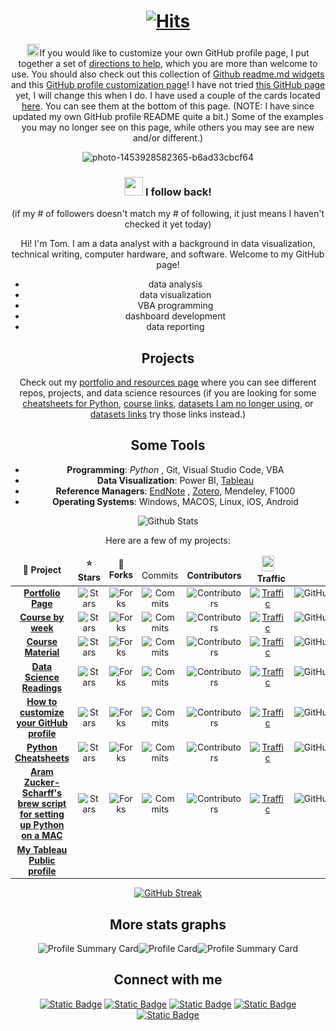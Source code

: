 <!--
// Fullscript:  <script src="https://gist.github.com/ryanlanciaux/3e29e75bd32efee9681c2ab85b99cc6f.js"></script>


// This app initially started from Flavio Copes analytics example
// but diverged quite a bit to generate images as well as track views
// https://flaviocopes.com/count-visits-static-site/

const express = require('express')
const app = express()

// no db - so global var to keep track of count
let counter = 0

function getCountImage(count) {
  // This is not the greatest way for generating an SVG but it'll do for now
  const countArray = count.toString().padStart(6, '0').split('');

  const parts = countArray.reduce((acc, next, index) => `
        ${acc}
        <rect id="Rectangle" fill="#000000" x="${index * 32}" y="0.5" width="29" height="29"></rect>
        <text id="0" font-family="Courier" font-size="24" font-weight="normal" fill="#00FF13">
            <tspan x="${index * 32 + 7}" y="22">${next}</tspan>
        </text>
`, '');
  
  return `<?xml version="1.0" encoding="UTF-8"?>
<svg width="189px" height="30px" viewBox="0 0 189 30" version="1.1" xmlns="http://www.w3.org/2000/svg" xmlns:xlink="http://www.w3.org/1999/xlink">
    <title>Count</title>
    <g id="Page-1" stroke="none" stroke-width="1" fill="none" fill-rule="evenodd">
      ${parts}
    </g>
</svg>
`
}

// get the image
app.get('/count.svg', (req, res) => {
  counter++;
  
  // This helps with GitHub's image cache 
  //   see more: https://rushter.com/counter.svg
  res.set({
  'content-type': 'image/svg+xml',
  'cache-control': 'max-age=0, no-cache, no-store, must-revalidate'
  })
  
  // Send the generated SVG as the result
  res.send(getCountImage(counter));
})

const listener = app.listen(process.env.PORT, () => {
  console.log('Your app is listening on port ' + listener.address().port)
})

The following is a page hits counter which does not seem to be working (I keep it here, so it will continue to count just in case it starts working again):</br> 
[![Hits](https://hits.seeyoufarm.com/api/count/incr/badge.svg?url=https%3A%2F%2Fgithub.com%2Ftzucker02%2F&count_bg=%238E6CC9&title_bg=%23191717&icon=github.svg&icon_color=%23E7E7E7&title=Visitors&edge_flat=false)](https://hits.seeyoufarm.com)
-->


# [![Hits](https://hits.sh/github.com/tzucker02/hits.svg?style=plastis&color=blue&view=today-total&extraCount=512&label=Profile_Views:Today/Total)](https://hits.sh/github.com/tzucker02/hits/)
<!--
*Important to Note: For the hit counter, since it only starts counting once you add it to your profile, I have included the number of visitors who had already visited my profile at the time I added this counter.*


# ![](https://komarev.com/ghpvc/?username=tzucker02&color=blueviolet&style=plastic&base=300)

# You are Visitor #:  ![Visitor Count](https://profile-counter.glitch.me/tzucker02/count.svg)
-->
<img src="https://encrypted-tbn0.gstatic.com/images?q=tbn:ANd9GcSGlQXWqbQZJOfxE7MtMvIs9--VPgCp-dHPGA&s" height="20" width="20"></a>If you would like to customize your own GitHub profile page, I put together a set of [directions to help](https://github.com/tzucker02/How-to-customize-your-GitHub-profile/raw/main/profile_customization.pdf), which you are more than welcome to use. You should also check out this collection of [Github readme.md widgets](https://github.com/madushadhanushka/github-readme) and this [GitHub profile customization page](https://docs.github.com/en/account-and-profile/setting-up-and-managing-your-github-profile/customizing-your-profile/personalizing-your-profile)!  I have not tried [this GitHub page](https://docs.github.com/en/get-started/start-your-journey/setting-up-your-profile) yet, I will change this when I do. I have used a couple of the cards located [here](https://github.com/vn7n24fzkq/github-profile-summary-cards). You can see them at the bottom of this page. (NOTE: I have since updated my own GitHub profile README quite a bit.)  Some of the examples you may no longer see on this page, while others you may see are new and/or different.)

<!--
https://hits-app.vercel.app/hits?url=https://github.com/tzucker02/
-->

![photo-1453928582365-b6ad33cbcf64](https://github.com/user-attachments/assets/e08da0b8-2d7f-4ab1-9720-d56df2152932)  

<!--
<img src="https://widgetbite.com/banner?title=Tom%20Zucker-Scharff&subtitle=Data%20Analyst%2C%20Visualizer%20%26%20Dashboard%20developer&backgroundpalette=harvest&fontpalette=twilight&titletransform=none&subtitletransform=rotate" width=100% height=100%/>
-->

### <img src="https://cdn.iconscout.com/icon/free/png-256/free-switch-position-icon-download-in-svg-png-gif-file-formats--users-turnover-employee-replace-tiny-pack-user-interface-icons-3381102.png" height="30" width="30"></a> I follow back!  
(if my # of followers doesn't match my # of following, it just means I haven't checked it yet today)

Hi! I'm Tom.  I am a data analyst with a background in data visualization, technical writing, computer hardware, and software.  Welcome to my GitHub page!

- data analysis
- data visualization
- VBA programming
- dashboard development
- data reporting

## Projects

Check out my [portfolio and resources page](https://github.com/tzucker02/Projects/blob/main/README.md) where you can see different repos, projects, and data science resources (if you are looking for some [cheatsheets for Python](https://github.com/tzucker02/Projects/blob/main/Python%20Cheatsheets.md), [course links](https://github.com/tzucker02/course_material/blob/main/README.md), [datasets I am no longer using](https://github.com/tzucker02/Projects/blob/main/Dataset_Sources.md#datasets-I-am-no-longer-using), or [datasets links](https://github.com/tzucker02/Projects/blob/main/Dataset_Sources.md) try those links instead.)

## Some Tools

<!--  - Websites: [Resume]() , [Personal]() -->
- **Programming**: *Python* , Git, Visual Studio Code, VBA
- **Data Visualization**: Power BI, [Tableau](https://public.tableau.com/app/profile/thomaszuckerscharff/vizzes)
- **Reference Managers**: [EndNote](https://www.endnote.com) , [Zotero](https://www.zotero.org/tcszucker/library), Mendeley, F1000
- **Operating Systems**: Windows, MACOS, Linux, iOS, Android


<!-- Replace the fields below with the information requested. Remember to remove the encapsulating <> characters. -->

![Github Stats](https://github-readme-stats.vercel.app/api?username=tzucker02&count_private=true&show_icons=true&include_all_commits=true)

Here are a few of my projects:
<table>
  <thead align="center">
    <tr border: none;>
      <td><b>📘 Project</b></td>
      <td><b>⭐ Stars</b></td>
      <td><b>🤝 Forks</b></td>
      <td><b><img src="https://cdn.iconscout.com/icon/premium/png-256-thumb/git-commit-4241545-3517850.png" height="15" width="15">&nbsp;&nbsp;</b>    Commits</b></td>
      <td><b><img src="https://cdn-icons-png.freepik.com/256/15452/15452650.png?semt=ais_hybrid" height="15" width="15">      Contributors</b></td>
      <td><b><img src="https://cdn-icons-png.flaticon.com/256/3161/3161694.png" height="25" width="20">&nbsp;&nbsp;&nbsp;Traffic</b></td>
      <td><b><img src="https://raw.githubusercontent.com/pulsecron/pulse/HEAD/pulse.png" height="15" width="15">&nbsp;&nbsp;&nbsp;&nbsp;&nbsp;&nbsp;&nbsp;&nbsp;&nbsp;&nbsp;&nbsp;&nbsp;&nbsp;&nbsp;&nbsp;&nbsp;&nbsp;Created </b></td>
    </tr>
  </thead>
  <body align="center">
    <div align="center">
    <tr>
      <td><a href="https://github.com/tzucker02/Projects" target="_blank"><b>Portfolio Page</b></a></td>
      <td><img alt="Stars" src="https://img.shields.io/github/stars/tzucker02/Projects?style=flat-square&labelColor=343b41"/></td>
      <td><img alt="Forks" src="https://img.shields.io/github/forks/tzucker02/Projects?style=flat-square&labelColor=343b41"/></td>
      <td><img alt="Commits" src="https://img.shields.io/github/commit-activity/t/tzucker02/Projects?style=plastic"</td>
      <td><img alt="Contributors" src="https://img.shields.io/github/contributors/tzucker02/Projects?style=plastic&cacheSeconds=600"</td>
      <td><a href="https://github.com/tzucker02/Projects/graphs/traffic"><img alt="Traffic" src="https://img.shields.io/badge/Traffic-brown?style=plastic&cacheSeconds=600"</a></td>
      <td><img alt="GitHub Created At" src="https://img.shields.io/github/created-at/tzucker02/Projects"></td>
    </tr>
    <tr>
      <td><a href="https://github.com/tzucker02/Course_content_by_week" target="_blank"><b>Course by week</b></a></td>
      <td><img alt="Stars" src="https://img.shields.io/github/stars/tzucker02/Course_content_by_week?style=flat-square&labelColor=343b41"/></td>
      <td><img alt="Forks" src="https://img.shields.io/github/forks/tzucker02/Course_content_by_week?style=flat-square&labelColor=343b41"/></td>
      <td><img alt="Commits" src="https://img.shields.io/github/commit-activity/t/tzucker02/Course_content_by_week?style=plastic"</td>
      <td><img alt="Contributors" src="https://img.shields.io/github/contributors/tzucker02/Course_content_by_week?style=plastic&cacheSeconds=600"</td>
      <td><a href="https://github.com/tzucker02/Course_content_by_week/graphs/traffic"><img alt="Traffic" src="https://img.shields.io/badge/Traffic-brown?style=plastic&cacheSeconds=600"</a></td>  
      <td><img alt="GitHub Created At" src="https://img.shields.io/github/created-at/tzucker02/Course_content_by_week"></td>
    <!--
      <td><img alt="Commits" src="https://img.shields.io/github/commits/tzucker02/Course_content_by_week?style=flat-square&labelColor=343b41"/></td>
    </tr>
    -->    
    <tr>
      <td><a href="https://github.com/tzucker02/course_material"><b>Course Material</b></a></td>
      <td><img alt="Stars" src="https://img.shields.io/github/stars/tzucker02/course_material?style=flat-square&labelColor=343b41"/></td>
      <td><img alt="Forks" src="https://img.shields.io/github/forks/tzucker02/course_material?style=flat-square&labelColor=343b41"/></td>
      <td><img alt="Commits" src="https://img.shields.io/github/commit-activity/t/tzucker02/course_material?style=plastic"</td>
      <td><img alt="Contributors" src="https://img.shields.io/github/contributors/tzucker02/course_material?style=plastic&cacheSeconds=600"</td>
      <td><a href="https://github.com/tzucker02/course_material/graphs/traffic"><img alt="Traffic" src="https://img.shields.io/badge/Traffic-brown?style=plastic&cacheSeconds=600"</a></td>
      <td><img alt="GitHub Created At" src="https://img.shields.io/github/created-at/tzucker02/course_material"></td>
    </tr>
    <tr>
      <td><a href="https://github.com/tzucker02/Data-science-readings"><b>Data Science Readings</b></a></td>
      <td><img alt="Stars" src="https://img.shields.io/github/stars/tzucker02/Data-science-readings?style=flat-square&labelColor=343b41"/></td>
      <td><img alt="Forks" src="https://img.shields.io/github/forks/tzucker02/Data-science-readings?style=flat-square&labelColor=343b41"/></td>
      <td><img alt="Commits" src="https://img.shields.io/github/commit-activity/t/tzucker02/Data-science-readings?style=plastic"</td>
      <td><img alt="Contributors" src="https://img.shields.io/github/contributors/tzucker02/Data-science-readings?style=plastic&cacheSeconds=600"</td>
      <td><a href="https://github.com/tzucker02/Data-science-readings/graphs/traffic"><img alt="Traffic" src="https://img.shields.io/badge/Traffic-brown?style=plastic&cacheSeconds=600"</a></td>
      <td><img alt="GitHub Created At" src="https://img.shields.io/github/created-at/tzucker02/Data-science-readings"></td>
    </tr>
    <tr>
      <td><a href="https://github.com/tzucker02/How-to-customize-your-GitHub-profile"><b>How to customize your GitHub profile</b></a></td>
      <td><img alt="Stars" src="https://img.shields.io/github/stars/tzucker02/How-to-customize-your-GitHub-profile?style=flat-square&labelColor=343b41"/></td>
      <td><img alt="Forks" src="https://img.shields.io/github/forks/tzucker02/How-to-customize-your-GitHub-profile?style=flat-square&labelColor=343b41"/></td>
      <td><img alt="Commits" src="https://img.shields.io/github/commit-activity/t/tzucker02/How-to-customize-your-GitHub-profile?style=plastic"</td>
      <td><img alt="Contributors" src="https://img.shields.io/github/contributors/tzucker02/How-to-customize-your-GitHub-profile?style=plastic&cacheSeconds=600"</td>
      <td><a href="https://github.com/tzucker02/How-to-customize-your-GitHub-profile/graphs/traffic"><img alt="Traffic" src="https://img.shields.io/badge/Traffic-brown?style=plastic&cacheSeconds=600"</a></td>
      <td><img alt="GitHub Created At" src="https://img.shields.io/github/created-at/tzucker02/How-to-customize-your-GitHub-profile"></td>
      <!--
      [insights for customization repo](https://github.com/tzucker02/How-to-customize-your-GitHub-profile/pulse)
      -->
    </tr>
<!--     <tr>
      <td><a href="https://github.com/tzucker02/dx699_milestone1"><b>DX699 Milestone 1</b></a></td>
      <td><img alt="Stars" src="https://img.shields.io/github/stars/tzucker02/dx699_milestone1?style=flat-square&labelColor=343b41"/></td>
      <td><img alt="Forks" src="https://img.shields.io/github/forks/tzucker02/dx699_milestone1?style=flat-square&labelColor=343b41"/></td>
      <td><img alt="Commits" src="https://img.shields.io/github/commit-activity/t/tzucker02/dx699_milestone1?style=plastic"</td>
      <td><img alt="Contributors" src="https://img.shields.io/github/contributors/tzucker02/dx699_milestone1?style=plastic&cacheSeconds=600"</td>
      <td><a href="https://github.com/tzucker02/dx699_milestone1/graphs/traffic"><img alt="Traffic" src="https://img.shields.io/badge/Traffic-brown?style=plastic&cacheSeconds=600"</a></td>
      <td><img alt="GitHub Created At" src="https://img.shields.io/github/created-at/tzucker02/dx699_milestone1"></td>
    </tr> -->
    <tr>
      <td><a href="https://github.com/tzucker02/Links"><b>Python Cheatsheets</b></a></td>
      <td><img alt="Stars" src="https://img.shields.io/github/stars/tzucker02/Links?style=flat-square&labelColor=343b41"/></td>
      <td><img alt="Forks" src="https://img.shields.io/github/forks/tzucker02/Links?style=flat-square&labelColor=343b41"/></td>
      <td><img alt="Commits" src="https://img.shields.io/github/commit-activity/t/tzucker02/Links?style=plastic"</td>
      <td><img alt="Contributors" src="https://img.shields.io/github/contributors/tzucker02/links?style=plastic&cacheSeconds=600"</td>
      <td><a href="https://github.com/tzucker02/Links/graphs/traffic"><img alt="Traffic" src="https://img.shields.io/badge/Traffic-brown?style=plastic&cacheSeconds=600"</a></td>
      <td><img alt="GitHub Created At" src="https://img.shields.io/github/created-at/tzucker02/Links"></td>
    </tr>
    <tr>
      <td><a href="https://github.com/tzucker/scriptfromAJZS"><b>Aram Zucker-Scharff's brew script for setting up Python on a MAC</b></a></td>
      <td><img alt="Stars" src="https://img.shields.io/github/stars/tzucker02/scriptfromAJZS?style=flat-square&labelColor=343b41"/></td>
      <td><img alt="Forks" src="https://img.shields.io/github/forks/tzucker02/scriptfromAJZS?style=flat-square&labelColor=343b41"/></td>
      <td><img alt="Commits" src="https://img.shields.io/github/commit-activity/t/tzucker02/scriptfromAJZS?style=plastic"</td>
      <td><img alt="Contributors" src="https://img.shields.io/github/contributors/tzucker02/scriptfromAJZS?style=plastic&cacheSeconds=600"</td>
      <td><a href="https://github.com/tzucker02/scriptfromAJZS/graphs/traffic"><img alt="Traffic" src="https://img.shields.io/badge/Traffic-brown?style=plastic&cacheSeconds=600"</a></td>
      <td><img alt="GitHub Created At" src="https://img.shields.io/github/created-at/tzucker02/scriptfromAJZS"></td>
    </tr>
    <tr>
      <td cols=4><a href="https://public.tableau.com/app/profile/thomaszuckerscharff/vizzes" target="_blank"><b>My Tableau Public profile</b></a></td>
    </tr>   
    </div>
  </tbody>
</table>

<!-- other counters 
[![Hits](https://hits.seeyoufarm.com/api/count/incr/badge.svg?url=https%3A%2F%2Flinkedin.com%2Fin%2Fthomaszuckerscharff&count_bg=%2328262B&title_bg=%23055090&icon=linkedin.svg&icon_color=%23CEDCE9&title=LinkedIn&edge_flat=false)](https://hits.seeyoufarm.com)
[![Hits](https://hits.seeyoufarm.com/api/count/incr/badge.svg?url=https%3A%2F%2Ffacebook.com%2Ftzuckerscharff&count_bg=%236D6A72&title_bg=%23468FCD&icon=facebook.svg&icon_color=%23FFFFFF&title=Facebook&edge_flat=false)](https://hits.seeyoufarm.com)
[![Hits](https://hits.seeyoufarm.com/api/count/incr/badge.svg?url=https%3A%2F%2Fdiscord.com%2Fchannels%2Ftomzuckerscharff_98477&count_bg=%236D6A72&title_bg=%23BCCAD7&icon=discord.svg&icon_color=%23101011&title=Discord&edge_flat=false)](https://hits.seeyoufarm.com)

[![GitHub Streak](https://github-readme-streak-stats.herokuapp.com/?user=tzucker02&theme=dark)](https://github.com/tzucker02/github-readme-streak-stats)

![Visitors](https://api.visitorbadge.io/api/visitors?path=https%3A%2F%2Fgithub.com%2Ftzucker02&label=VISITORS&countColor=%23d9e3f0&style=plastic&labelStyle=upper)
-->

[![GitHub Streak](https://streak-stats.demolab.com?user=tzucker02)](https://git.io/streak-stats)

<!--

This graphic tends to show older statistics. To see the latest click the gitclear link in the lower right-hand corner.
<a href='https://www.gitclear.com/snap_changelogs/c721b538-61fd-4fc9-bf0e-7542e4f046f3' target='_blank'><img src='https://www.gitclear.com/snap_changelogs/c721b538-61fd-4fc9-bf0e-7542e4f046f3.png' /></a>


[GitHub insights for customization repo](https://github.com/tzucker02/How-to-customize-your-GitHub-profile/pulse)
-->
## More stats graphs
![Profile Summary Card](http://github-profile-summary-cards.vercel.app/api/cards/stats?username=tzucker02&theme=nord_dark)![Profile Card](http://github-profile-summary-cards.vercel.app/api/cards/productive-time?username=tzucker02&theme=nord_dark&utcOffset=-5)![Profile Summary Card](http://github-profile-summary-cards.vercel.app/api/cards/profile-details?username=tzucker02&theme=nord_dark)

<!--
Analytics.pageView = async function (payload) {
  if (payload.uid === 1) {
    return;
  }	
  local.pageViews += 1;
-->


## Connect with me

[![Static Badge](https://img.shields.io/badge/Thomas%20ZuckerScharff-blue?style=plastic&logo=facebook&logoColor=white&logoSize=auto&labelColor=Blue&color=blue&link=https%3A%2F%2Fwww.facebook.com%2Ftzuckerscharff)](https://www.facebook.com/tzuckerscharff)
[![Static Badge](https://img.shields.io/badge/Thomas%20ZuckerScharff-Black?style=plastic&logo=discord&logoColor=white&logoSize=auto&labelColor=black&color=black&link=https%3A%2F%2Fwww.discord.com%2Fchannels%2Ftomzuckerscharff_98477)](https://discord.com/channels/tomzuckerscharff)
[![Static Badge](https://img.shields.io/badge/IN_Thomas%20ZuckerScharff-blue?style=plastic&logoColor=white&link=https%3A%2F%2Fwww.linkedin.com%2Fin%2Fthomaszuckerscharff)](https://www.linkedin.com/in/thomaszuckerscharff)
[![Static Badge](https://img.shields.io/badge/Thomas%20ZuckerScharff-blue?style=plastic&logo=bluesky&logoColor=white&logoSize=auto&cacheSeconds=https%3A%2F%2Fbsky.app%2Fprofile%2Fnewyorkmyc-tzs.bsky.social)](https://bsky.app/profile/newyorkmyc-tzs.bsky.social)
[![Static Badge](https://img.shields.io/badge/Thomas%20ZuckerScharff-purple?style=plastic&logo=udemy&logoColor=white&link=https%3A%2F%2Fwww.udemy.com%2Fuser%2Fthomas-zucker-scharff%2F)](https://www.udemy.com/user/thomas-zucker-scharff)

<!--
## Hey 👋, This is Thomas Zucker-Scharff
[![Gmail Badge](https://img.shields.io/badge/-tzucker@bu.edu-c14438?style=flat&logo=Gmail&logoColor=white&link=mailto:tzucker@bu.edu)](mailto:tzucker@bu.edu) 
[![Linkedin Badge](https://img.shields.io/badge/-thomaszuckerscharff-0072b1?style=flat&logo=Linkedin&logoColor=white&link=https://www.linkedin.com/in/thomaszuckerscharff/)](https://www.linkedin.com/in/thomaszuckerscharff/) [![Github Badge](https://img.shields.io/badge/-tzucker02-grey?style=flat&logo=github&logoColor=white&link=https://github.com/tzucker02/)](https://www.github.com/tzucker02/) [![Twitter Badge](https://img.shields.io/badge/-cyberdad-00acee?style=flat&logo=twitter&logoColor=white&link=https://twitter.com/cyberdad/)](https://www.twitter.com/cyberdad/) <p align='left'>I am a Data analyst, data visualizer and dashboard developer using Power BI and Tableau for visualizations and Python for analysis.</p>
## Some of my Github Stats
<p align=left> <img src=https://komarev.com/ghpvc/?username=tzucker02 alt=tzucker02 /> </p>

[![Github stats](https://github-readme-stats.vercel.app/api?username=tzucker02&show_icons=true&include_all_commits=true)](https://github.com/tzucker02/github-readme-stats)
[![Top Langs](https://github-readme-stats.vercel.app/api/top-langs/?username=tzucker02&layout=compact)](https://github.com/tzucker02/github-readme-stats)
-->
